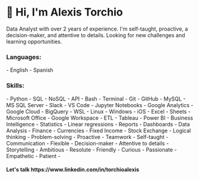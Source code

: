<h1>👋 Hi, I'm Alexis Torchio </h1>
Data Analyst with over 2 years of experience. I'm self-taught, proactive, a decision-maker, and attentive to details. Looking for new challenges and learning opportunities.


<h3>Languages:</h3>
- English - Spanish

<h3>Skills:</h3>
- Python - SQL - NoSQL - API - Bash - Terminal - Git - GitHub - MySQL - MS SQL Server - Slack - VS Code - Jupyter Notebooks - Google Analytics - Google Cloud - BigQuery - WSL - Linux - Windows - iOS - Excel - Sheets - Microsoft Office - Google Workspace - ETL - Tableau - Power BI - Business Intelligence - Statistics - Linear regressions - Reports - Dashboards - Data Analysis - Finance - Currencies - Fixed Income - Stock Exchange - Logical thinking - Problem-solving - Proactive - Teamwork - Self-taught - Communication - Flexible - Decision-maker - Attentive to details - Storytelling - Ambitious - Resolute - Friendly - Curious - Passionate - Empathetic - Patient
- 

<h4>Let's talk https://www.linkedin.com/in/torchioalexis </h4>

<!---
torchioalexis/torchioalexis is a ✨ special ✨ repository because its `README.md` (this file) appears on your GitHub profile.
You can click the Preview link to take a look at your changes.
--->

